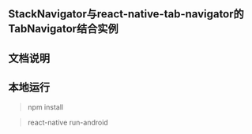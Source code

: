 ## StackNavigator与react-native-tab-navigator的TabNavigator结合实例

## 文档说明

## 本地运行
> npm install

> react-native run-android
